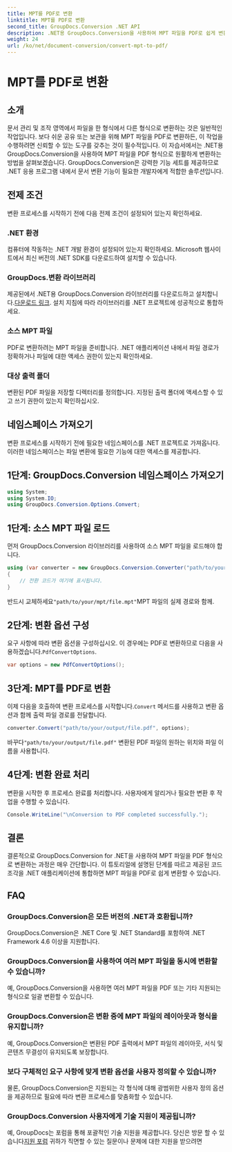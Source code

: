 ```yaml
---
title: MPT를 PDF로 변환
linktitle: MPT를 PDF로 변환
second_title: GroupDocs.Conversion .NET API
description: .NET용 GroupDocs.Conversion을 사용하여 MPT 파일을 PDF로 쉽게 변환하는 방법을 알아보세요. 통합과 효율적인 문서 관리를 위해 단계별로 따라해보세요.
weight: 24
url: /ko/net/document-conversion/convert-mpt-to-pdf/
---
```


# MPT를 PDF로 변환

## 소개
문서 관리 및 조작 영역에서 파일을 한 형식에서 다른 형식으로 변환하는 것은 일반적인 작업입니다. 보다 쉬운 공유 또는 보관을 위해 MPT 파일을 PDF로 변환하든, 이 작업을 수행하려면 신뢰할 수 있는 도구를 갖추는 것이 필수적입니다. 이 자습서에서는 .NET용 GroupDocs.Conversion을 사용하여 MPT 파일을 PDF 형식으로 원활하게 변환하는 방법을 살펴보겠습니다. GroupDocs.Conversion은 강력한 기능 세트를 제공하므로 .NET 응용 프로그램 내에서 문서 변환 기능이 필요한 개발자에게 적합한 솔루션입니다.
## 전제 조건
변환 프로세스를 시작하기 전에 다음 전제 조건이 설정되어 있는지 확인하세요.
### .NET 환경
컴퓨터에 작동하는 .NET 개발 환경이 설정되어 있는지 확인하세요. Microsoft 웹사이트에서 최신 버전의 .NET SDK를 다운로드하여 설치할 수 있습니다.
### GroupDocs.변환 라이브러리
 제공된에서 .NET용 GroupDocs.Conversion 라이브러리를 다운로드하고 설치합니다.[다운로드 링크](https://releases.groupdocs.com/conversion/net/). 설치 지침에 따라 라이브러리를 .NET 프로젝트에 성공적으로 통합하세요.
### 소스 MPT 파일
PDF로 변환하려는 MPT 파일을 준비합니다. .NET 애플리케이션 내에서 파일 경로가 정확하거나 파일에 대한 액세스 권한이 있는지 확인하세요.
### 대상 출력 폴더
변환된 PDF 파일을 저장할 디렉터리를 정의합니다. 지정된 출력 폴더에 액세스할 수 있고 쓰기 권한이 있는지 확인하십시오.

## 네임스페이스 가져오기
변환 프로세스를 시작하기 전에 필요한 네임스페이스를 .NET 프로젝트로 가져옵니다. 이러한 네임스페이스는 파일 변환에 필요한 기능에 대한 액세스를 제공합니다.
## 1단계: GroupDocs.Conversion 네임스페이스 가져오기
```csharp
using System;
using System.IO;
using GroupDocs.Conversion.Options.Convert;
```
## 1단계: 소스 MPT 파일 로드
먼저 GroupDocs.Conversion 라이브러리를 사용하여 소스 MPT 파일을 로드해야 합니다.
```csharp
using (var converter = new GroupDocs.Conversion.Converter("path/to/your/mpt/file.mpt"))
{
    // 전환 코드가 여기에 표시됩니다.
}
```
 반드시 교체하세요`"path/to/your/mpt/file.mpt"`MPT 파일의 실제 경로와 함께.
## 2단계: 변환 옵션 구성
 요구 사항에 따라 변환 옵션을 구성하십시오. 이 경우에는 PDF로 변환하므로 다음을 사용하겠습니다.`PdfConvertOptions`.
```csharp
var options = new PdfConvertOptions();
```
## 3단계: MPT를 PDF로 변환
 이제 다음을 호출하여 변환 프로세스를 시작합니다.`Convert` 메서드를 사용하고 변환 옵션과 함께 출력 파일 경로를 전달합니다.
```csharp
converter.Convert("path/to/your/output/file.pdf", options);
```
 바꾸다`"path/to/your/output/file.pdf"` 변환된 PDF 파일의 원하는 위치와 파일 이름을 사용합니다.
## 4단계: 변환 완료 처리
변환을 시작한 후 프로세스 완료를 처리합니다. 사용자에게 알리거나 필요한 변환 후 작업을 수행할 수 있습니다.
```csharp
Console.WriteLine("\nConversion to PDF completed successfully.");
```

## 결론
결론적으로 GroupDocs.Conversion for .NET을 사용하여 MPT 파일을 PDF 형식으로 변환하는 과정은 매우 간단합니다. 이 튜토리얼에 설명된 단계를 따르고 제공된 코드 조각을 .NET 애플리케이션에 통합하면 MPT 파일을 PDF로 쉽게 변환할 수 있습니다.
## FAQ
### GroupDocs.Conversion은 모든 버전의 .NET과 호환됩니까?
GroupDocs.Conversion은 .NET Core 및 .NET Standard를 포함하여 .NET Framework 4.6 이상을 지원합니다.
### GroupDocs.Conversion을 사용하여 여러 MPT 파일을 동시에 변환할 수 있습니까?
예, GroupDocs.Conversion을 사용하면 여러 MPT 파일을 PDF 또는 기타 지원되는 형식으로 일괄 변환할 수 있습니다.
### GroupDocs.Conversion은 변환 중에 MPT 파일의 레이아웃과 형식을 유지합니까?
예, GroupDocs.Conversion은 변환된 PDF 출력에서 MPT 파일의 레이아웃, 서식 및 콘텐츠 무결성이 유지되도록 보장합니다.
### 보다 구체적인 요구 사항에 맞게 변환 옵션을 사용자 정의할 수 있습니까?
물론, GroupDocs.Conversion은 지원되는 각 형식에 대해 광범위한 사용자 정의 옵션을 제공하므로 필요에 따라 변환 프로세스를 맞춤화할 수 있습니다.
### GroupDocs.Conversion 사용자에게 기술 지원이 제공됩니까?
 예, GroupDocs는 포럼을 통해 포괄적인 기술 지원을 제공합니다. 당신은 방문 할 수 있습니다[지원 포럼](https://forum.groupdocs.com/c/conversion/11) 귀하가 직면할 수 있는 질문이나 문제에 대한 지원을 받으려면
